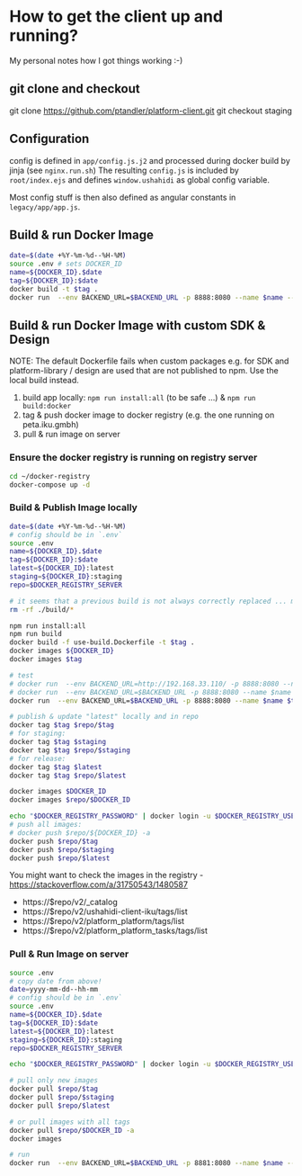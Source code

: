 # How to get the client up and running?

My personal notes how I got things working :-)


## git clone and checkout

   git clone https://github.com/ptandler/platform-client.git
   git checkout staging

## Configuration

config is defined in `app/config.js.j2` and processed during docker build by jinja (see `nginx.run.sh`)
The resulting `config.js` is included by `root/index.ejs` and defines `window.ushahidi` as global config variable.

Most config stuff is then also defined as angular constants in `legacy/app/app.js`.


## Build & run Docker Image

```bash
date=$(date +%Y-%m-%d--%H-%M)
source .env # sets DOCKER_ID
name=${DOCKER_ID}.$date
tag=${DOCKER_ID}:$date
docker build -t $tag .
docker run  --env BACKEND_URL=$BACKEND_URL -p 8888:8080 --name $name --restart=always --detach $tag
```

## Build & run Docker Image **with custom SDK & Design**

NOTE: The default Dockerfile fails when custom packages e.g. for SDK and platform-library / design
      are used that are not published to npm. Use the local build instead.

1. build app locally: `npm run install:all` (to be safe ...) & `npm run build:docker`
2. tag & push docker image to docker registry (e.g. the one running on peta.iku.gmbh)
3. pull & run image on server

### Ensure the docker registry is running on registry server

```bash
cd ~/docker-registry
docker-compose up -d
```

### Build & Publish Image locally

```bash
date=$(date +%Y-%m-%d--%H-%M)
# config should be in `.env`
source .env
name=${DOCKER_ID}.$date
tag=${DOCKER_ID}:$date
latest=${DOCKER_ID}:latest
staging=${DOCKER_ID}:staging
repo=$DOCKER_REGISTRY_SERVER

# it seems that a previous build is not always correctly replaced ... make sure to remove it!
rm -rf ./build/*

npm run install:all
npm run build
docker build -f use-build.Dockerfile -t $tag .
docker images ${DOCKER_ID}
docker images $tag

# test
# docker run  --env BACKEND_URL=http://192.168.33.110/ -p 8888:8080 --name $name --restart=always --detach $tag
# docker run  --env BACKEND_URL=$BACKEND_URL -p 8888:8080 --name $name --restart=always --detach $tag
docker run  --env BACKEND_URL=$BACKEND_URL -p 8888:8080 --name $name $tag

# publish & update "latest" locally and in repo
docker tag $tag $repo/$tag
# for staging:
docker tag $tag $staging
docker tag $tag $repo/$staging
# for release:
docker tag $tag $latest
docker tag $tag $repo/$latest

docker images $DOCKER_ID
docker images $repo/$DOCKER_ID

echo "$DOCKER_REGISTRY_PASSWORD" | docker login -u $DOCKER_REGISTRY_USER --password-stdin $repo
# push all images:
# docker push $repo/${DOCKER_ID} -a
docker push $repo/$tag
docker push $repo/$staging
docker push $repo/$latest
```
You might want to check the images in the registry - https://stackoverflow.com/a/31750543/1480587
- https://$repo/v2/_catalog
- https://$repo/v2/ushahidi-client-iku/tags/list
- https://$repo/v2/platform_platform/tags/list
- https://$repo/v2/platform_platform_tasks/tags/list


### Pull & Run Image on server

```bash
source .env
# copy date from above!
date=yyyy-mm-dd--hh-mm
# config should be in `.env`
source .env
name=${DOCKER_ID}.$date
tag=${DOCKER_ID}:$date
latest=${DOCKER_ID}:latest
staging=${DOCKER_ID}:staging
repo=$DOCKER_REGISTRY_SERVER

echo "$DOCKER_REGISTRY_PASSWORD" | docker login -u $DOCKER_REGISTRY_USER --password-stdin $repo

# pull only new images
docker pull $repo/$tag
docker pull $repo/$staging
docker pull $repo/$latest

# or pull images with all tags
docker pull $repo/$DOCKER_ID -a
docker images

# run
docker run  --env BACKEND_URL=$BACKEND_URL -p 8881:8080 --name $name --restart=always --detach $repo/$tag
```
